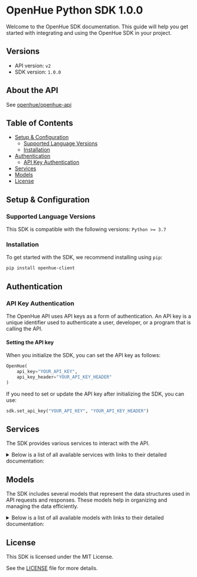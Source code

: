# OpenHue Python SDK 1.0.0

Welcome to the OpenHue SDK documentation. This guide will help you get started with integrating and using the OpenHue SDK in your project.

## Versions

- API version: `v2`
- SDK version: `1.0.0`

## About the API

See [openhue/openhue-api](https://github.com/openhue/openhue-api)

## Table of Contents

- [Setup & Configuration](#setup--configuration)
  - [Supported Language Versions](#supported-language-versions)
  - [Installation](#installation)
- [Authentication](#authentication)
  - [API Key Authentication](#api-key-authentication)
- [Services](#services)
- [Models](#models)
- [License](#license)

## Setup & Configuration

### Supported Language Versions

This SDK is compatible with the following versions: `Python >= 3.7`

### Installation

To get started with the SDK, we recommend installing using `pip`:

```bash
pip install openhue-client
```

## Authentication

### API Key Authentication

The OpenHue API uses API keys as a form of authentication. An API key is a unique identifier used to authenticate a user, developer, or a program that is calling the API.

#### Setting the API key

When you initialize the SDK, you can set the API key as follows:

```py
OpenHue(
    api_key="YOUR_API_KEY",
    api_key_header="YOUR_API_KEY_HEADER"
)
```

If you need to set or update the API key after initializing the SDK, you can use:

```py
sdk.set_api_key("YOUR_API_KEY", "YOUR_API_KEY_HEADER")
```

## Services

The SDK provides various services to interact with the API.

<details> 
<summary>Below is a list of all available services with links to their detailed documentation:</summary>

| Name                                                                 |
| :------------------------------------------------------------------- |
| [AuthService](documentation/services/AuthService.md)                 |
| [ResourceService](documentation/services/ResourceService.md)         |
| [DeviceService](documentation/services/DeviceService.md)             |
| [DevicePowerService](documentation/services/DevicePowerService.md)   |
| [LightService](documentation/services/LightService.md)               |
| [LightLevelService](documentation/services/LightLevelService.md)     |
| [MotionService](documentation/services/MotionService.md)             |
| [GroupedLightService](documentation/services/GroupedLightService.md) |
| [BridgeService](documentation/services/BridgeService.md)             |
| [BridgeHomeService](documentation/services/BridgeHomeService.md)     |
| [SceneService](documentation/services/SceneService.md)               |
| [RoomService](documentation/services/RoomService.md)                 |
| [ZoneService](documentation/services/ZoneService.md)                 |
| [TemperatureService](documentation/services/TemperatureService.md)   |

</details>

## Models

The SDK includes several models that represent the data structures used in API requests and responses. These models help in organizing and managing the data efficiently.

<details> 
<summary>Below is a list of all available models with links to their detailed documentation:</summary>

| Name                                                                                                               | Description                                                                                                                                                                                                                                                                                                                                                                                                                                                                                           |
| :----------------------------------------------------------------------------------------------------------------- | :---------------------------------------------------------------------------------------------------------------------------------------------------------------------------------------------------------------------------------------------------------------------------------------------------------------------------------------------------------------------------------------------------------------------------------------------------------------------------------------------------- |
| [AuthenticateRequest](documentation/models/AuthenticateRequest.md)                                                 |                                                                                                                                                                                                                                                                                                                                                                                                                                                                                                       |
| [Response](documentation/models/Response.md)                                                                       |                                                                                                                                                                                                                                                                                                                                                                                                                                                                                                       |
| [GetResourcesOkResponse](documentation/models/GetResourcesOkResponse.md)                                           |                                                                                                                                                                                                                                                                                                                                                                                                                                                                                                       |
| [GetDevicesOkResponse](documentation/models/GetDevicesOkResponse.md)                                               |                                                                                                                                                                                                                                                                                                                                                                                                                                                                                                       |
| [GetDeviceOkResponse](documentation/models/GetDeviceOkResponse.md)                                                 |                                                                                                                                                                                                                                                                                                                                                                                                                                                                                                       |
| [DevicePut](documentation/models/DevicePut.md)                                                                     |                                                                                                                                                                                                                                                                                                                                                                                                                                                                                                       |
| [UpdateDeviceOkResponse](documentation/models/UpdateDeviceOkResponse.md)                                           |                                                                                                                                                                                                                                                                                                                                                                                                                                                                                                       |
| [DeleteDeviceOkResponse](documentation/models/DeleteDeviceOkResponse.md)                                           |                                                                                                                                                                                                                                                                                                                                                                                                                                                                                                       |
| [GetDevicePowersOkResponse](documentation/models/GetDevicePowersOkResponse.md)                                     |                                                                                                                                                                                                                                                                                                                                                                                                                                                                                                       |
| [GetDevicePowerOkResponse](documentation/models/GetDevicePowerOkResponse.md)                                       |                                                                                                                                                                                                                                                                                                                                                                                                                                                                                                       |
| [GetLightsOkResponse](documentation/models/GetLightsOkResponse.md)                                                 |                                                                                                                                                                                                                                                                                                                                                                                                                                                                                                       |
| [GetLightOkResponse](documentation/models/GetLightOkResponse.md)                                                   |                                                                                                                                                                                                                                                                                                                                                                                                                                                                                                       |
| [LightPut](documentation/models/LightPut.md)                                                                       |                                                                                                                                                                                                                                                                                                                                                                                                                                                                                                       |
| [UpdateLightOkResponse](documentation/models/UpdateLightOkResponse.md)                                             |                                                                                                                                                                                                                                                                                                                                                                                                                                                                                                       |
| [GetLightLevelsOkResponse](documentation/models/GetLightLevelsOkResponse.md)                                       |                                                                                                                                                                                                                                                                                                                                                                                                                                                                                                       |
| [GetLightLevelOkResponse](documentation/models/GetLightLevelOkResponse.md)                                         |                                                                                                                                                                                                                                                                                                                                                                                                                                                                                                       |
| [LightLevelPut](documentation/models/LightLevelPut.md)                                                             |                                                                                                                                                                                                                                                                                                                                                                                                                                                                                                       |
| [UpdateLightLevelOkResponse](documentation/models/UpdateLightLevelOkResponse.md)                                   |                                                                                                                                                                                                                                                                                                                                                                                                                                                                                                       |
| [GetMotionSensorsOkResponse](documentation/models/GetMotionSensorsOkResponse.md)                                   |                                                                                                                                                                                                                                                                                                                                                                                                                                                                                                       |
| [GetMotionSensorOkResponse](documentation/models/GetMotionSensorOkResponse.md)                                     |                                                                                                                                                                                                                                                                                                                                                                                                                                                                                                       |
| [MotionPut](documentation/models/MotionPut.md)                                                                     |                                                                                                                                                                                                                                                                                                                                                                                                                                                                                                       |
| [UpdateMotionSensorOkResponse](documentation/models/UpdateMotionSensorOkResponse.md)                               |                                                                                                                                                                                                                                                                                                                                                                                                                                                                                                       |
| [GetGroupedLightsOkResponse](documentation/models/GetGroupedLightsOkResponse.md)                                   |                                                                                                                                                                                                                                                                                                                                                                                                                                                                                                       |
| [GetGroupedLightOkResponse](documentation/models/GetGroupedLightOkResponse.md)                                     |                                                                                                                                                                                                                                                                                                                                                                                                                                                                                                       |
| [GroupedLightPut](documentation/models/GroupedLightPut.md)                                                         |                                                                                                                                                                                                                                                                                                                                                                                                                                                                                                       |
| [UpdateGroupedLightOkResponse](documentation/models/UpdateGroupedLightOkResponse.md)                               |                                                                                                                                                                                                                                                                                                                                                                                                                                                                                                       |
| [GetBridgesOkResponse](documentation/models/GetBridgesOkResponse.md)                                               |                                                                                                                                                                                                                                                                                                                                                                                                                                                                                                       |
| [GetBridgeOkResponse](documentation/models/GetBridgeOkResponse.md)                                                 |                                                                                                                                                                                                                                                                                                                                                                                                                                                                                                       |
| [BridgePut](documentation/models/BridgePut.md)                                                                     |                                                                                                                                                                                                                                                                                                                                                                                                                                                                                                       |
| [UpdateBridgeOkResponse](documentation/models/UpdateBridgeOkResponse.md)                                           |                                                                                                                                                                                                                                                                                                                                                                                                                                                                                                       |
| [GetBridgeHomesOkResponse](documentation/models/GetBridgeHomesOkResponse.md)                                       |                                                                                                                                                                                                                                                                                                                                                                                                                                                                                                       |
| [GetBridgeHomeOkResponse](documentation/models/GetBridgeHomeOkResponse.md)                                         |                                                                                                                                                                                                                                                                                                                                                                                                                                                                                                       |
| [GetScenesOkResponse](documentation/models/GetScenesOkResponse.md)                                                 |                                                                                                                                                                                                                                                                                                                                                                                                                                                                                                       |
| [ScenePost](documentation/models/ScenePost.md)                                                                     |                                                                                                                                                                                                                                                                                                                                                                                                                                                                                                       |
| [CreateSceneOkResponse](documentation/models/CreateSceneOkResponse.md)                                             |                                                                                                                                                                                                                                                                                                                                                                                                                                                                                                       |
| [GetSceneOkResponse](documentation/models/GetSceneOkResponse.md)                                                   |                                                                                                                                                                                                                                                                                                                                                                                                                                                                                                       |
| [ScenePut](documentation/models/ScenePut.md)                                                                       |                                                                                                                                                                                                                                                                                                                                                                                                                                                                                                       |
| [UpdateSceneOkResponse](documentation/models/UpdateSceneOkResponse.md)                                             |                                                                                                                                                                                                                                                                                                                                                                                                                                                                                                       |
| [DeleteSceneOkResponse](documentation/models/DeleteSceneOkResponse.md)                                             |                                                                                                                                                                                                                                                                                                                                                                                                                                                                                                       |
| [GetRoomsOkResponse](documentation/models/GetRoomsOkResponse.md)                                                   |                                                                                                                                                                                                                                                                                                                                                                                                                                                                                                       |
| [RoomPut](documentation/models/RoomPut.md)                                                                         |                                                                                                                                                                                                                                                                                                                                                                                                                                                                                                       |
| [CreateRoomOkResponse](documentation/models/CreateRoomOkResponse.md)                                               |                                                                                                                                                                                                                                                                                                                                                                                                                                                                                                       |
| [GetRoomOkResponse](documentation/models/GetRoomOkResponse.md)                                                     |                                                                                                                                                                                                                                                                                                                                                                                                                                                                                                       |
| [UpdateRoomOkResponse](documentation/models/UpdateRoomOkResponse.md)                                               |                                                                                                                                                                                                                                                                                                                                                                                                                                                                                                       |
| [DeleteRoomOkResponse](documentation/models/DeleteRoomOkResponse.md)                                               |                                                                                                                                                                                                                                                                                                                                                                                                                                                                                                       |
| [GetZonesOkResponse](documentation/models/GetZonesOkResponse.md)                                                   |                                                                                                                                                                                                                                                                                                                                                                                                                                                                                                       |
| [CreateZoneOkResponse](documentation/models/CreateZoneOkResponse.md)                                               |                                                                                                                                                                                                                                                                                                                                                                                                                                                                                                       |
| [GetZoneOkResponse](documentation/models/GetZoneOkResponse.md)                                                     |                                                                                                                                                                                                                                                                                                                                                                                                                                                                                                       |
| [UpdateZoneOkResponse](documentation/models/UpdateZoneOkResponse.md)                                               |                                                                                                                                                                                                                                                                                                                                                                                                                                                                                                       |
| [DeleteZoneOkResponse](documentation/models/DeleteZoneOkResponse.md)                                               |                                                                                                                                                                                                                                                                                                                                                                                                                                                                                                       |
| [GetTemperaturesOkResponse](documentation/models/GetTemperaturesOkResponse.md)                                     |                                                                                                                                                                                                                                                                                                                                                                                                                                                                                                       |
| [GetTemperatureOkResponse](documentation/models/GetTemperatureOkResponse.md)                                       |                                                                                                                                                                                                                                                                                                                                                                                                                                                                                                       |
| [TemperaturePut](documentation/models/TemperaturePut.md)                                                           |                                                                                                                                                                                                                                                                                                                                                                                                                                                                                                       |
| [UpdateTemperatureOkResponse](documentation/models/UpdateTemperatureOkResponse.md)                                 |                                                                                                                                                                                                                                                                                                                                                                                                                                                                                                       |
| [Success](documentation/models/Success.md)                                                                         |                                                                                                                                                                                                                                                                                                                                                                                                                                                                                                       |
| [ResponseError](documentation/models/ResponseError.md)                                                             |                                                                                                                                                                                                                                                                                                                                                                                                                                                                                                       |
| [Error](documentation/models/Error.md)                                                                             |                                                                                                                                                                                                                                                                                                                                                                                                                                                                                                       |
| [ResourceGet](documentation/models/ResourceGet.md)                                                                 |                                                                                                                                                                                                                                                                                                                                                                                                                                                                                                       |
| [ResourceGetType](documentation/models/ResourceGetType.md)                                                         | Type of the supported resources                                                                                                                                                                                                                                                                                                                                                                                                                                                                       |
| [ResourceIdentifier](documentation/models/ResourceIdentifier.md)                                                   |                                                                                                                                                                                                                                                                                                                                                                                                                                                                                                       |
| [Rtype](documentation/models/Rtype.md)                                                                             | The type of the referenced resource                                                                                                                                                                                                                                                                                                                                                                                                                                                                   |
| [DeviceGet](documentation/models/DeviceGet.md)                                                                     |                                                                                                                                                                                                                                                                                                                                                                                                                                                                                                       |
| [DeviceGetType](documentation/models/DeviceGetType.md)                                                             |                                                                                                                                                                                                                                                                                                                                                                                                                                                                                                       |
| [ProductData](documentation/models/ProductData.md)                                                                 |                                                                                                                                                                                                                                                                                                                                                                                                                                                                                                       |
| [DeviceGetMetadata](documentation/models/DeviceGetMetadata.md)                                                     |                                                                                                                                                                                                                                                                                                                                                                                                                                                                                                       |
| [DeviceGetUsertest](documentation/models/DeviceGetUsertest.md)                                                     |                                                                                                                                                                                                                                                                                                                                                                                                                                                                                                       |
| [ProductArchetype](documentation/models/ProductArchetype.md)                                                       | The default archetype given by manufacturer. Can be changed by user.                                                                                                                                                                                                                                                                                                                                                                                                                                  |
| [UsertestStatus](documentation/models/UsertestStatus.md)                                                           |                                                                                                                                                                                                                                                                                                                                                                                                                                                                                                       |
| [DevicePutType](documentation/models/DevicePutType.md)                                                             |                                                                                                                                                                                                                                                                                                                                                                                                                                                                                                       |
| [DevicePutMetadata](documentation/models/DevicePutMetadata.md)                                                     |                                                                                                                                                                                                                                                                                                                                                                                                                                                                                                       |
| [Identify](documentation/models/Identify.md)                                                                       |                                                                                                                                                                                                                                                                                                                                                                                                                                                                                                       |
| [DevicePutUsertest](documentation/models/DevicePutUsertest.md)                                                     |                                                                                                                                                                                                                                                                                                                                                                                                                                                                                                       |
| [IdentifyAction](documentation/models/IdentifyAction.md)                                                           | Triggers a visual identification sequence, current implemented as (which can change in the future): Bridge performs Zigbee LED identification cycles for 5 seconds Lights perform one breathe cycle Sensors perform LED identification cycles for 15 seconds                                                                                                                                                                                                                                          |
| [DevicePowerGet](documentation/models/DevicePowerGet.md)                                                           |                                                                                                                                                                                                                                                                                                                                                                                                                                                                                                       |
| [PowerState](documentation/models/PowerState.md)                                                                   |                                                                                                                                                                                                                                                                                                                                                                                                                                                                                                       |
| [BatteryState](documentation/models/BatteryState.md)                                                               | Status of the power source of a device, only for battery powered devices. - `normal` – battery level is sufficient - `low` – battery level low, some features (e.g. software update) might stop working, please change battery soon - `critical` – battery level critical, device can fail any moment                                                                                                                                                                                                 |
| [LightGet](documentation/models/LightGet.md)                                                                       |                                                                                                                                                                                                                                                                                                                                                                                                                                                                                                       |
| [LightGetMetadata](documentation/models/LightGetMetadata.md)                                                       | Deprecated, use metadata on device level                                                                                                                                                                                                                                                                                                                                                                                                                                                              |
| [On](documentation/models/On.md)                                                                                   |                                                                                                                                                                                                                                                                                                                                                                                                                                                                                                       |
| [LightGetDimming](documentation/models/LightGetDimming.md)                                                         |                                                                                                                                                                                                                                                                                                                                                                                                                                                                                                       |
| [LightGetColorTemperature](documentation/models/LightGetColorTemperature.md)                                       |                                                                                                                                                                                                                                                                                                                                                                                                                                                                                                       |
| [LightGetColor](documentation/models/LightGetColor.md)                                                             |                                                                                                                                                                                                                                                                                                                                                                                                                                                                                                       |
| [LightGetDynamics](documentation/models/LightGetDynamics.md)                                                       |                                                                                                                                                                                                                                                                                                                                                                                                                                                                                                       |
| [LightGetSignaling](documentation/models/LightGetSignaling.md)                                                     | Feature containing signaling properties.                                                                                                                                                                                                                                                                                                                                                                                                                                                              |
| [LightGetMode](documentation/models/LightGetMode.md)                                                               |                                                                                                                                                                                                                                                                                                                                                                                                                                                                                                       |
| [LightGetGradient](documentation/models/LightGetGradient.md)                                                       |                                                                                                                                                                                                                                                                                                                                                                                                                                                                                                       |
| [LightGetEffects](documentation/models/LightGetEffects.md)                                                         | Basic feature containing effect properties.                                                                                                                                                                                                                                                                                                                                                                                                                                                           |
| [LightGetTimedEffects](documentation/models/LightGetTimedEffects.md)                                               | Basic feature containing timed effect properties.                                                                                                                                                                                                                                                                                                                                                                                                                                                     |
| [LightGetPowerup](documentation/models/LightGetPowerup.md)                                                         | Feature containing properties to configure powerup behaviour of a lightsource.                                                                                                                                                                                                                                                                                                                                                                                                                        |
| [LightArchetype](documentation/models/LightArchetype.md)                                                           | Light archetype                                                                                                                                                                                                                                                                                                                                                                                                                                                                                       |
| [MirekSchema](documentation/models/MirekSchema.md)                                                                 |                                                                                                                                                                                                                                                                                                                                                                                                                                                                                                       |
| [GamutPosition](documentation/models/GamutPosition.md)                                                             | CIE XY gamut position                                                                                                                                                                                                                                                                                                                                                                                                                                                                                 |
| [Gamut](documentation/models/Gamut.md)                                                                             | Color gamut of color bulb. Some bulbs do not properly return the Gamut information. In this case this is not present.                                                                                                                                                                                                                                                                                                                                                                                 |
| [GamutType](documentation/models/GamutType.md)                                                                     | The gammut types supported by hue – A Gamut of early Philips color-only products – B Limited gamut of first Hue color products – C Richer color gamut of Hue white and color ambiance products – other Color gamut of non-hue products with non-hue gamuts resp w/o gamut                                                                                                                                                                                                                             |
| [SupportedDynamicStatus](documentation/models/SupportedDynamicStatus.md)                                           | Current status of the lamp with dynamics.                                                                                                                                                                                                                                                                                                                                                                                                                                                             |
| [SupportedSignals](documentation/models/SupportedSignals.md)                                                       | Indicates which signal is currently active.                                                                                                                                                                                                                                                                                                                                                                                                                                                           |
| [Color](documentation/models/Color.md)                                                                             |                                                                                                                                                                                                                                                                                                                                                                                                                                                                                                       |
| [SupportedGradientMode](documentation/models/SupportedGradientMode.md)                                             | Mode in which the points are currently being deployed. If not provided during PUT/POST it will be defaulted to interpolated_palette                                                                                                                                                                                                                                                                                                                                                                   |
| [SupportedEffects](documentation/models/SupportedEffects.md)                                                       |                                                                                                                                                                                                                                                                                                                                                                                                                                                                                                       |
| [SupportedTimedEffects](documentation/models/SupportedTimedEffects.md)                                             | Current status values the light is in regarding timed effects                                                                                                                                                                                                                                                                                                                                                                                                                                         |
| [PowerupPreset_1](documentation/models/PowerupPreset1.md)                                                          | When setting the custom preset the additional properties can be set. For all other presets, no other properties can be included.                                                                                                                                                                                                                                                                                                                                                                      |
| [PowerupOn_1](documentation/models/PowerupOn1.md)                                                                  |                                                                                                                                                                                                                                                                                                                                                                                                                                                                                                       |
| [PowerupDimming_1](documentation/models/PowerupDimming1.md)                                                        |                                                                                                                                                                                                                                                                                                                                                                                                                                                                                                       |
| [OnMode_1](documentation/models/OnMode1.md)                                                                        | State to activate after powerup. On will use the value specified in the “on” property. When setting mode “on”, the on property must be included. Toggle will alternate between on and off on each subsequent power toggle. Previous will return to the state it was in before powering off.                                                                                                                                                                                                           |
| [DimmingMode_1](documentation/models/DimmingMode1.md)                                                              | Dimming will set the brightness to the specified value after power up. When setting mode “dimming”, the dimming property must be included. Previous will set brightness to the state it was in before powering off.                                                                                                                                                                                                                                                                                   |
| [Dimming](documentation/models/Dimming.md)                                                                         |                                                                                                                                                                                                                                                                                                                                                                                                                                                                                                       |
| [DimmingColor_1](documentation/models/DimmingColor1.md)                                                            |                                                                                                                                                                                                                                                                                                                                                                                                                                                                                                       |
| [ColorMode_1](documentation/models/ColorMode1.md)                                                                  | State to activate after powerup. Availability of “color_temperature” and “color” modes depend on the capabilities of the lamp. Colortemperature will set the colortemperature to the specified value after power up. When setting color_temperature, the color_temperature property must be included Color will set the color tot he specified value after power up. When setting color mode, the color property must be included Previous will set color to the state it was in before powering off. |
| [ColorColorTemperature_1](documentation/models/ColorColorTemperature1.md)                                          |                                                                                                                                                                                                                                                                                                                                                                                                                                                                                                       |
| [DimmingDelta](documentation/models/DimmingDelta.md)                                                               |                                                                                                                                                                                                                                                                                                                                                                                                                                                                                                       |
| [ColorTemperature](documentation/models/ColorTemperature.md)                                                       |                                                                                                                                                                                                                                                                                                                                                                                                                                                                                                       |
| [ColorTemperatureDelta](documentation/models/ColorTemperatureDelta.md)                                             |                                                                                                                                                                                                                                                                                                                                                                                                                                                                                                       |
| [Dynamics](documentation/models/Dynamics.md)                                                                       |                                                                                                                                                                                                                                                                                                                                                                                                                                                                                                       |
| [Alert](documentation/models/Alert.md)                                                                             | Joined alert control                                                                                                                                                                                                                                                                                                                                                                                                                                                                                  |
| [Signaling](documentation/models/Signaling.md)                                                                     | Feature containing basic signaling properties.                                                                                                                                                                                                                                                                                                                                                                                                                                                        |
| [LightPutMode](documentation/models/LightPutMode.md)                                                               |                                                                                                                                                                                                                                                                                                                                                                                                                                                                                                       |
| [Gradient](documentation/models/Gradient.md)                                                                       | Basic feature containing gradient properties.                                                                                                                                                                                                                                                                                                                                                                                                                                                         |
| [Effects](documentation/models/Effects.md)                                                                         | Basic feature containing effect properties.                                                                                                                                                                                                                                                                                                                                                                                                                                                           |
| [LightPutTimedEffects](documentation/models/LightPutTimedEffects.md)                                               | Basic feature containing timed effect properties.                                                                                                                                                                                                                                                                                                                                                                                                                                                     |
| [Powerup](documentation/models/Powerup.md)                                                                         | Feature containing properties to configure powerup behaviour of a lightsource.                                                                                                                                                                                                                                                                                                                                                                                                                        |
| [DimmingDeltaAction](documentation/models/DimmingDeltaAction.md)                                                   |                                                                                                                                                                                                                                                                                                                                                                                                                                                                                                       |
| [ColorTemperatureDeltaAction](documentation/models/ColorTemperatureDeltaAction.md)                                 |                                                                                                                                                                                                                                                                                                                                                                                                                                                                                                       |
| [Signal](documentation/models/Signal.md)                                                                           | - `no_signal`: No signal is active. Write “no_signal” to stop active signal. - `on_off`: Toggles between max brightness and Off in fixed color. - `on_off_color`: Toggles between off and max brightness with color provided. - `alternating`: Alternates between 2 provided colors.                                                                                                                                                                                                                  |
| [PowerupPreset_2](documentation/models/PowerupPreset2.md)                                                          | When setting the custom preset the additional properties can be set. For all other presets, no other properties can be included.                                                                                                                                                                                                                                                                                                                                                                      |
| [PowerupOn_2](documentation/models/PowerupOn2.md)                                                                  |                                                                                                                                                                                                                                                                                                                                                                                                                                                                                                       |
| [PowerupDimming_2](documentation/models/PowerupDimming2.md)                                                        |                                                                                                                                                                                                                                                                                                                                                                                                                                                                                                       |
| [OnMode_2](documentation/models/OnMode2.md)                                                                        | State to activate after powerup. On will use the value specified in the “on” property. When setting mode “on”, the on property must be included. Toggle will alternate between on and off on each subsequent power toggle. Previous will return to the state it was in before powering off.                                                                                                                                                                                                           |
| [DimmingMode_2](documentation/models/DimmingMode2.md)                                                              | Dimming will set the brightness to the specified value after power up. When setting mode “dimming”, the dimming property must be included. Previous will set brightness to the state it was in before powering off.                                                                                                                                                                                                                                                                                   |
| [DimmingColor_2](documentation/models/DimmingColor2.md)                                                            |                                                                                                                                                                                                                                                                                                                                                                                                                                                                                                       |
| [ColorMode_2](documentation/models/ColorMode2.md)                                                                  | State to activate after powerup. Availability of “color_temperature” and “color” modes depend on the capabilities of the lamp. Colortemperature will set the colortemperature to the specified value after power up. When setting color_temperature, the color_temperature property must be included Color will set the color tot he specified value after power up. When setting color mode, the color property must be included Previous will set color to the state it was in before powering off. |
| [ColorColorTemperature_2](documentation/models/ColorColorTemperature2.md)                                          |                                                                                                                                                                                                                                                                                                                                                                                                                                                                                                       |
| [LightLevelGet](documentation/models/LightLevelGet.md)                                                             |                                                                                                                                                                                                                                                                                                                                                                                                                                                                                                       |
| [Light](documentation/models/Light.md)                                                                             |                                                                                                                                                                                                                                                                                                                                                                                                                                                                                                       |
| [LightLevelReport](documentation/models/LightLevelReport.md)                                                       |                                                                                                                                                                                                                                                                                                                                                                                                                                                                                                       |
| [MotionGet](documentation/models/MotionGet.md)                                                                     |                                                                                                                                                                                                                                                                                                                                                                                                                                                                                                       |
| [Motion](documentation/models/Motion.md)                                                                           |                                                                                                                                                                                                                                                                                                                                                                                                                                                                                                       |
| [MotionGetSensitivity](documentation/models/MotionGetSensitivity.md)                                               |                                                                                                                                                                                                                                                                                                                                                                                                                                                                                                       |
| [MotionReport](documentation/models/MotionReport.md)                                                               |                                                                                                                                                                                                                                                                                                                                                                                                                                                                                                       |
| [SensitivityStatus](documentation/models/SensitivityStatus.md)                                                     |                                                                                                                                                                                                                                                                                                                                                                                                                                                                                                       |
| [MotionPutSensitivity](documentation/models/MotionPutSensitivity.md)                                               |                                                                                                                                                                                                                                                                                                                                                                                                                                                                                                       |
| [GroupedLightGet](documentation/models/GroupedLightGet.md)                                                         |                                                                                                                                                                                                                                                                                                                                                                                                                                                                                                       |
| [GroupedLightGetAlert](documentation/models/GroupedLightGetAlert.md)                                               | Joined alert control                                                                                                                                                                                                                                                                                                                                                                                                                                                                                  |
| [GroupedLightGetSignaling](documentation/models/GroupedLightGetSignaling.md)                                       | Feature containing basic signaling properties.                                                                                                                                                                                                                                                                                                                                                                                                                                                        |
| [GroupedLightPutType](documentation/models/GroupedLightPutType.md)                                                 | Type of the supported resources (always `grouped_light` here)                                                                                                                                                                                                                                                                                                                                                                                                                                         |
| [Dynamics_2](documentation/models/Dynamics2.md)                                                                    |                                                                                                                                                                                                                                                                                                                                                                                                                                                                                                       |
| [BridgeGet](documentation/models/BridgeGet.md)                                                                     |                                                                                                                                                                                                                                                                                                                                                                                                                                                                                                       |
| [BridgeGetType](documentation/models/BridgeGetType.md)                                                             |                                                                                                                                                                                                                                                                                                                                                                                                                                                                                                       |
| [TimeZone](documentation/models/TimeZone.md)                                                                       |                                                                                                                                                                                                                                                                                                                                                                                                                                                                                                       |
| [BridgePutType](documentation/models/BridgePutType.md)                                                             |                                                                                                                                                                                                                                                                                                                                                                                                                                                                                                       |
| [BridgeHomeGet](documentation/models/BridgeHomeGet.md)                                                             |                                                                                                                                                                                                                                                                                                                                                                                                                                                                                                       |
| [BridgeHomeGetType](documentation/models/BridgeHomeGetType.md)                                                     |                                                                                                                                                                                                                                                                                                                                                                                                                                                                                                       |
| [SceneGet](documentation/models/SceneGet.md)                                                                       |                                                                                                                                                                                                                                                                                                                                                                                                                                                                                                       |
| [SceneGetType](documentation/models/SceneGetType.md)                                                               |                                                                                                                                                                                                                                                                                                                                                                                                                                                                                                       |
| [ActionGet](documentation/models/ActionGet.md)                                                                     |                                                                                                                                                                                                                                                                                                                                                                                                                                                                                                       |
| [SceneMetadata](documentation/models/SceneMetadata.md)                                                             |                                                                                                                                                                                                                                                                                                                                                                                                                                                                                                       |
| [ScenePalette](documentation/models/ScenePalette.md)                                                               | Group of colors that describe the palette of colors to be used when playing dynamics                                                                                                                                                                                                                                                                                                                                                                                                                  |
| [SceneGetStatus](documentation/models/SceneGetStatus.md)                                                           |                                                                                                                                                                                                                                                                                                                                                                                                                                                                                                       |
| [ActionGetAction](documentation/models/ActionGetAction.md)                                                         | The action to be executed on recall                                                                                                                                                                                                                                                                                                                                                                                                                                                                   |
| [ActionEffects_1](documentation/models/ActionEffects1.md)                                                          | Basic feature containing effect properties.                                                                                                                                                                                                                                                                                                                                                                                                                                                           |
| [ColorPaletteGet](documentation/models/ColorPaletteGet.md)                                                         |                                                                                                                                                                                                                                                                                                                                                                                                                                                                                                       |
| [ColorTemperaturePalettePost](documentation/models/ColorTemperaturePalettePost.md)                                 |                                                                                                                                                                                                                                                                                                                                                                                                                                                                                                       |
| [ScenePaletteEffects](documentation/models/ScenePaletteEffects.md)                                                 |                                                                                                                                                                                                                                                                                                                                                                                                                                                                                                       |
| [ColorTemperaturePalettePostColorTemperature](documentation/models/ColorTemperaturePalettePostColorTemperature.md) |                                                                                                                                                                                                                                                                                                                                                                                                                                                                                                       |
| [Active](documentation/models/Active.md)                                                                           |                                                                                                                                                                                                                                                                                                                                                                                                                                                                                                       |
| [ScenePostType](documentation/models/ScenePostType.md)                                                             |                                                                                                                                                                                                                                                                                                                                                                                                                                                                                                       |
| [ActionPost](documentation/models/ActionPost.md)                                                                   |                                                                                                                                                                                                                                                                                                                                                                                                                                                                                                       |
| [ActionPostAction](documentation/models/ActionPostAction.md)                                                       | The action to be executed on recall                                                                                                                                                                                                                                                                                                                                                                                                                                                                   |
| [ActionColorTemperature](documentation/models/ActionColorTemperature.md)                                           |                                                                                                                                                                                                                                                                                                                                                                                                                                                                                                       |
| [ActionEffects_2](documentation/models/ActionEffects2.md)                                                          | Basic feature containing effect properties.                                                                                                                                                                                                                                                                                                                                                                                                                                                           |
| [ScenePutType](documentation/models/ScenePutType.md)                                                               |                                                                                                                                                                                                                                                                                                                                                                                                                                                                                                       |
| [SceneRecall](documentation/models/SceneRecall.md)                                                                 |                                                                                                                                                                                                                                                                                                                                                                                                                                                                                                       |
| [SceneRecallAction](documentation/models/SceneRecallAction.md)                                                     | When writing active, the actions in the scene are executed on the target. dynamic_palette starts dynamic scene with colors in the Palette object.                                                                                                                                                                                                                                                                                                                                                     |
| [RoomGet](documentation/models/RoomGet.md)                                                                         |                                                                                                                                                                                                                                                                                                                                                                                                                                                                                                       |
| [RoomGetMetadata](documentation/models/RoomGetMetadata.md)                                                         | configuration object for a room                                                                                                                                                                                                                                                                                                                                                                                                                                                                       |
| [RoomArchetype](documentation/models/RoomArchetype.md)                                                             | Possible archetypes of a room                                                                                                                                                                                                                                                                                                                                                                                                                                                                         |
| [RoomPutMetadata](documentation/models/RoomPutMetadata.md)                                                         | configuration object for a room                                                                                                                                                                                                                                                                                                                                                                                                                                                                       |
| [TemperatureGet](documentation/models/TemperatureGet.md)                                                           |                                                                                                                                                                                                                                                                                                                                                                                                                                                                                                       |
| [Temperature](documentation/models/Temperature.md)                                                                 |                                                                                                                                                                                                                                                                                                                                                                                                                                                                                                       |
| [TemperatureReport](documentation/models/TemperatureReport.md)                                                     |                                                                                                                                                                                                                                                                                                                                                                                                                                                                                                       |
| [TemperaturePutType](documentation/models/TemperaturePutType.md)                                                   | Type of the supported resources (always `temperature` here)                                                                                                                                                                                                                                                                                                                                                                                                                                           |

</details>

## License

This SDK is licensed under the MIT License.

See the [LICENSE](LICENSE) file for more details.

<!-- This file was generated by liblab | https://liblab.com/ -->
